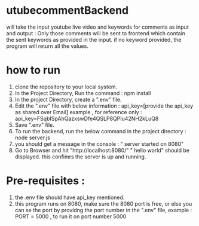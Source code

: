 # utubecommentBackend

will take the input youtube live video and keywords for comments as input and output : Only those comments will be sent to frontend which contain the sent keywords as provided in the input.
if no keyword provided, the program will return all the values.

# how to run 
1. clone the repository to your local system.
2. In the Project Directory, Run the command : 
   npm install
3. In the project Directory, create a ".env" file.
4. Edit the ".env" file with below information : 
   api_key=[provide the api_key as shared over Email]
   example , for reference only : 
   api_key=FSqbISpAhQazxswDfe4QSLP8QPIu42NH2kLuQ8
5. Save ".env" file.
6. To run the backend, run the below command in the project directory : 
   node server.js
7. you should get a message in the console : 
   " server started on 8080"
8. Go to Browser and hit "http://localhost:8080/"
   " hello world" should be displayed.
   this confimrs the server is up and running. 

# Pre-requisites :
1. the .env file should have api_key mentioned.
2. this program runs on 8080, make sure the 8080 port is free, or else you can se the port by providng the port number in the ".env" file, example : PORT = 5000 , to run it on port number 5000


   

